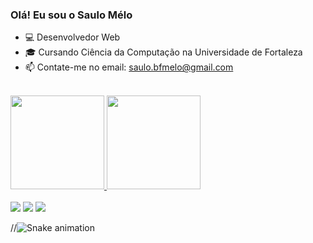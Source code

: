 ### Olá! Eu sou o Saulo Mélo

- 💻 Desenvolvedor Web
- 🎓 Cursando Ciência da Computação na Universidade de Fortaleza
- 📫 Contate-me no email: saulo.bfmelo@gmail.com
<br>
<div align="Left">
  <a href="https://github.com/saulomelo">
  <img height="150em" src="https://github-readme-stats.vercel.app/api?username=Saulomelo&show_icons=true&theme=tokyonight&include_all_commits=true&count_private=true"/>
  <img height="150em" src="https://github-readme-stats.vercel.app/api/top-langs/?username=Saulomelo&layout=compact&langs_count=7&theme=tokyonight"/>
</div>
  <br>
  <div> 
  <a href="https://www.instagram.com/_melosaulo/" target="_blank"><img src="https://img.shields.io/badge/-Instagram-%23E4405F?style=for-the-badge&logo=instagram&logoColor=white" target="_blank"></a>
  <a href = "mailto:saulo.melo@edu.unifor.br"><img src="https://img.shields.io/badge/-Gmail-%23333?style=for-the-badge&logo=gmail&logoColor=white" target="_blank"></a>
  <a href="https://www.linkedin.com/in/saulo-melo/" target="_blank"><img src="https://img.shields.io/badge/-LinkedIn-%230077B5?style=for-the-badge&logo=linkedin&logoColor=white" target="_blank"></a> 
 
  //![Snake animation](https://github.com/Saulomelo/snake/blob/output/github-contribution-grid-snake.svg)
 
</div>
